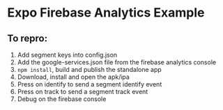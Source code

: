 # Expo Firebase Analytics Example

## To repro:
1) Add segment keys into config.json
2) Add the google-services.json file from the firebase analytics console
3) `npm install`, build and publish the standalone app
4) Download, install and open the apk/ipa
5) Press on identify to send a segment identify event
6) Press on track to send a segment track event
7) Debug on the firebase console